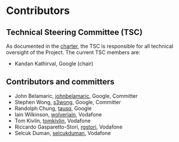 # Contributors

## Technical Steering Committee (TSC)

As documented in the [charter](https://nephio.org/wp-content/uploads/sites/6/2022/04/Nephio-Project-Technical-Charter-Final-4-11-2022-1.pdf),
the TSC is responsible for all technical oversight of the Project. The current
TSC members are:
  - Kandan Kathirval, Google (chair)

## Contributors and committers
  - John Belamaric, [johnbelamaric](https://github.com/johnbelamaric), Google, Committer
  - Stephen Wong, [s3wong](https://github.com/s3wong), Google, Committer
  - Randolph Chung, [tausq](https://github.com/tausq), Google
  - Iain Wilkinson, [wolveriain](https://github.com/wolveriain), Vodafone
  - Tom Kivlin, [tomkivlin](https://github.com/tomkivlin), Vodafone
  - Riccardo Gasparetto-Stori, [rgstori](https://github.com/rgstori), Vodafone
  - Selcuk Duman, [selcukduman](https://github.com/selcukduman), Vodafone
